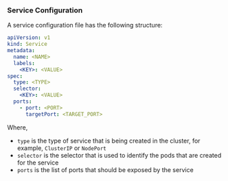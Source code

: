 ### Service Configuration

A service configuration file has the following structure:

```yaml
apiVersion: v1
kind: Service
metadata:
  name: <NAME>
  labels:
    <KEY>: <VALUE>
spec:
  type: <TYPE>
  selector:
    <KEY>: <VALUE>
  ports:
    - port: <PORT>
      targetPort: <TARGET_PORT>
```

Where,

- `type` is the type of service that is being created in the cluster, for example, `ClusterIP` or `NodePort`
- `selector` is the selector that is used to identify the pods that are created for the service
- `ports` is the list of ports that should be exposed by the service
